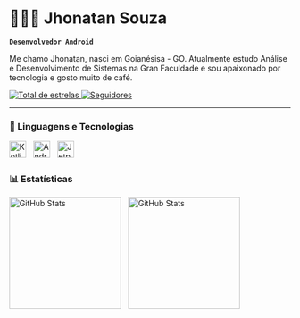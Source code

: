# 👨🏽‍💻 Jhonatan Souza
**`Desenvolvedor Android`**

Me chamo Jhonatan, nasci em Goianésisa - GO.
Atualmente estudo Análise e Desenvolvimento de Sistemas na Gran Faculdade e sou apaixonado por tecnologia e gosto muito de café. 

<p align="left">
    <a href="https://github.com/JhonatanSouzaDev?tab=repositories&sort=stargazers">
        <img 
            alt="Total de estrelas" 
            title="Total de estrelas GitHub" 
            src="https://custom-icon-badges.demolab.com/github/stars/JhonatanSouzaDev?color=55960c&style=for-the-badge&labelColor=488207&logo=star&label=estrelas"
        />
    </a>
    <a href="https://github.com/JhonatanSouzaDev?tab=followers">
        <img 
            alt="Seguidores" 
            title="Me siga no GitHub" 
            src="https://custom-icon-badges.demolab.com/github/followers/JhonatanSouzaDev?color=236ad3&labelColor=1155ba&style=for-the-badge&logo=github&label=Seguidores&logoColor=white"
        />
    </a>
</p>

---

### 🤖 Linguagens e Tecnologias


<img 
    align="left" 
    alt="Kotlin" 
    title="Kotlin"
    width="30px" 
    style="padding-right: 10px;" 
    src="https://cdn.jsdelivr.net/gh/devicons/devicon@latest/icons/kotlin/kotlin-original.svg" />
<img 
    align="left" 
    alt="Android" 
    title="Android"
    width="30px" 
    style="padding-right: 10px;" 
    src="https://cdn.jsdelivr.net/gh/devicons/devicon@latest/icons/android/android-original.svg" />
          
<img 
    align="left" 
    alt="Jetpackcompose" 
    title="Jetpackcompose"
    width="30px" 
    style="padding-right: 10px;" 
    src="https://cdn.jsdelivr.net/gh/devicons/devicon@latest/icons/jetpackcompose/jetpackcompose-original.svg">


<br/>
<br/>

### 📊 Estatísticas

<p>
  <img 
    align="left" 
    alt="GitHub Stats" 
    height="200" 
    style="padding-right: 10px;" 
    src="https://github-readme-stats.vercel.app/api?username=JhonatanSouzaDev&show_icons=true&theme=tokyonight&include_all_commits=true&locale=pt-br" 
  />

<img 
      align="left" 
      alt="GitHub Stats" 
      height="200" 
      src="https://github-readme-stats.vercel.app/api/top-langs/?username=JhonatanSouzaDev&theme=tokyonight&layout=compact&custom_title=Tecnologias&langs_count=5" 
  />

</p>

